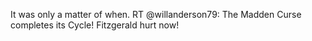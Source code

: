 <!--
id: 284261572
link: http://kevinisom.info/post/284261572/it-was-only-a-matter-of-when-rt-willanderson79
slug: it-was-only-a-matter-of-when-rt-willanderson79
date: Tue Dec 15 2009 18:34:58 GMT+1300 (NZDT)
raw: {"blog_name":"kevinisom","id":284261572,"post_url":"http://kevinisom.info/post/284261572/it-was-only-a-matter-of-when-rt-willanderson79","slug":"it-was-only-a-matter-of-when-rt-willanderson79","type":"text","date":"2009-12-15 05:34:58 GMT","timestamp":1260855298,"state":"published","format":"html","reblog_key":"tvickDPp","tags":[],"short_url":"http://tmblr.co/Zw68YyGyNp4","highlighted":[],"feed_item":"http://twitter.com/kev_nz/statuses/6684571302","from_feed_id":"650289","note_count":0,"title":null,"body":"<p>It was only a matter of when. RT @willanderson79: The Madden Curse completes its Cycle! Fitzgerald hurt now!</p>"}
publish: 2009-12-015
tags: 
title: null
-->


It was only a matter of when. RT @willanderson79: The Madden Curse
completes its Cycle! Fitzgerald hurt now!


